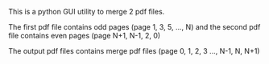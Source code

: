 This is a python GUI utility to merge 2 pdf files.

The first pdf file contains odd pages (page 1, 3, 5, ..., N) and
the second pdf file contains even pages (page N+1, N-1, 2, 0) 

The output pdf files contains merge pdf files (page 0, 1, 2, 3 ..., N-1, N, N+1)

